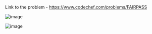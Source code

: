 Link to the problem - https://www.codechef.com/problems/FAIRPASS


![image](https://github.com/Haleshot/Competitive-Programming/assets/57552973/22b06f7d-168a-497a-9752-1e97d382b617)


![image](https://github.com/Haleshot/Competitive-Programming/assets/57552973/77e0858f-fdaf-4c3d-9e8a-9b3695bc3525)
